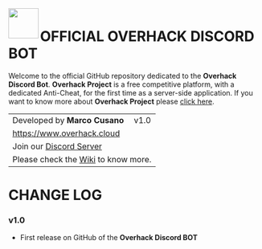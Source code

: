 <img align="left" src="https://www.overhack.cloud/images/overhack/logo.png" width="60" height="60" />

# OFFICIAL OVERHACK DISCORD BOT
Welcome to the official GitHub repository dedicated to the **Overhack Discord Bot**. **Overhack Project** is a free competitive platform, with a dedicated Anti-Cheat, for the first time as a server-side application.
If you want to know more about **Overhack Project** please [click here](https://www.overhack.cloud).

<div align="center">
   
   <table align="center"><tbody>
      <tr>
         <td>Developed by <strong>Marco Cusano</strong></td>
         <td>v1.0</td>
      </tr>
      <tr>
         <td colspan="2"><a href="https://www.overhack.cloud">https://www.overhack.cloud</a></td>
      </tr>
      <tr>
         <td colspan="2">Join our <a href="https://www.overhack.cloud/discord">Discord Server</a></td>
      </tr>
      <tr>
          <td colspan="2">Please check the <a href="https://www.github.com/Overhack/DiscordBot/wiki">Wiki</a> to know more.</td>
      </tr>
   </tbody></table>
</div>

# CHANGE LOG

### v1.0
- First release on GitHub of the **Overhack Discord BOT**
